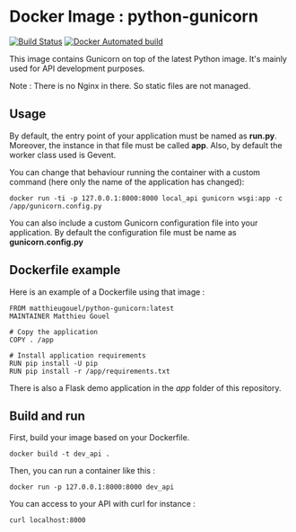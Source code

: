 # Docker Image : python-gunicorn

[![Build Status](https://travis-ci.org/MatthieuGouel/docker-python-gunicorn.svg?branch=master)](https://travis-ci.org/MatthieuGouel/docker-python-gunicorn)
[![Docker Automated build](https://img.shields.io/docker/automated/matthieugouel/python-gunicorn.svg)](https://github.com/MatthieuGouel/docker-python-gunicorn)

This image contains Gunicorn on top of the latest Python image.
It's mainly used for API development purposes.

Note : There is no Nginx in there. So static files are not managed.

## Usage

By default, the entry point of your application must be named as **run.py**. Moreover, the instance in that file must be called **app**.
Also, by default the worker class used is Gevent.

You can change that behaviour running the container with a custom command (here only the name of the application has changed):

```
docker run -ti -p 127.0.0.1:8000:8000 local_api gunicorn wsgi:app -c /app/gunicorn.config.py
```

You can also include a custom Gunicorn configuration file into your application. By default the configuration file must be name as **gunicorn.config.py**

## Dockerfile example

Here is an example of a Dockerfile using that image :

```
FROM matthieugouel/python-gunicorn:latest
MAINTAINER Matthieu Gouel

# Copy the application
COPY . /app

# Install application requirements
RUN pip install -U pip
RUN pip install -r /app/requirements.txt
```

There is also a Flask demo application in the *app* folder of this repository.

## Build and run

First, build your image based on your Dockerfile.

```
docker build -t dev_api .
```

Then, you can run a container like this :

```
docker run -p 127.0.0.1:8000:8000 dev_api
```

You can access to your API with curl for instance :

```
curl localhost:8000
```
